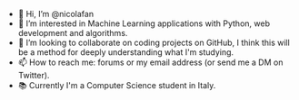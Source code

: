 - 👋 Hi, I’m @nicolafan
- 👀 I’m interested in Machine Learning applications with Python, web development and algorithms.
- 💞️ I’m looking to collaborate on coding projects on GitHub, I think this will be a method for deeply understanding what I'm studying. 
- 📫 How to reach me: forums or my email address (or send me a DM on Twitter).
- 📚 Currently I'm a Computer Science student in Italy.

<!---
nicolafan/nicolafan is a ✨ special ✨ repository because its `README.md` (this file) appears on your GitHub profile.
You can click the Preview link to take a look at your changes.
--->
